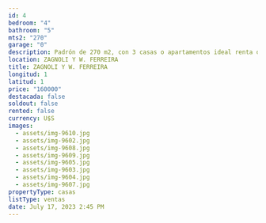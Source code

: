 ```yaml
---
id: 4
bedroom: "4"
bathroom: "5"
mts2: "270"
garage: "0"
description: Padrón de 270 m2, con 3 casas o apartamentos ideal renta o vivienda propia.
location: ZAGNOLI Y W. FERREIRA
title: ZAGNOLI Y W. FERREIRA
longitud: 1
latitud: 1
price: "160000"
destacada: false
soldout: false
rented: false
currency: U$S
images:
  - assets/img-9610.jpg
  - assets/img-9602.jpg
  - assets/img-9608.jpg
  - assets/img-9609.jpg
  - assets/img-9605.jpg
  - assets/img-9603.jpg
  - assets/img-9604.jpg
  - assets/img-9607.jpg
propertyType: casas
listType: ventas
date: July 17, 2023 2:45 PM
---
```

